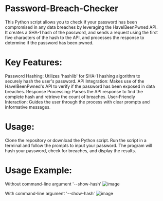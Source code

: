 # Password-Breach-Checker
This Python script allows you to check if your password has been compromised in any data breaches by leveraging the HaveIBeenPwned API. It creates a SHA-1 hash of the password, and sends a request using the first five characters of the hash to the API, and processes the response to determine if the password has been pwned.

# Key Features:
Password Hashing: Utilizes 'hashlib' for SHA-1 hashing algorithm to securely hash the user's password.
API Integration: Makes use of the HaveIBeenPwned's API to verify if the password has been exposed in data breaches.
Response Processing: Parses the API response to find the complete hash and retrieve the count of breaches.
User-Friendly Interaction: Guides the user through the process with clear prompts and informative messages.

# Usage:
Clone the repository or download the Python script.
Run the script in a terminal and follow the prompts to input your password.
The program will hash your password, check for breaches, and display the results.

# Usage Example:

Without command-line argument '--show-hash'
![image](https://github.com/SriharC/Password-Breach-Checker/assets/42175655/2382c7a6-121d-41ad-8854-19a0e82c6dfd)

With command-line argument '--show-hash'
![image](https://github.com/SriharC/Password-Breach-Checker/assets/42175655/6bf9d798-65f3-4b0a-8a83-5b6bca8dd6c6)
